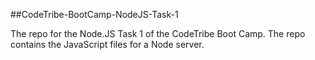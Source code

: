 ##CodeTribe-BootCamp-NodeJS-Task-1

The repo for the Node.JS Task 1 of the CodeTribe Boot Camp. The repo contains the JavaScript files for a Node server.
